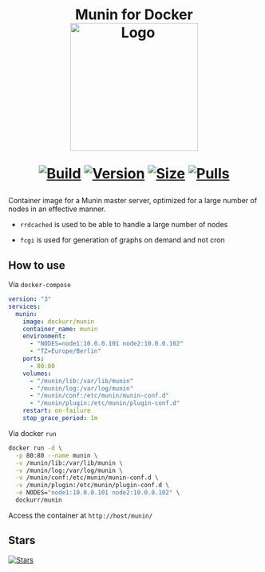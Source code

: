 <h1 align="center">Munin for Docker<br />
<div align="center">
<a href="https://github.com/dockur/munin"><img src="https://raw.githubusercontent.com/dockur/munin/master/.github/logo.jpg" title="Logo" style="max-width:100%;" width="256" /></a>
</div>
<div align="center">

[![Build]][build_url]
[![Version]][tag_url]
[![Size]][tag_url]
[![Pulls]][hub_url]

</div></h1>

Container image for a Munin master server, optimized for a large number of nodes in an effective manner.

* `rrdcached` is used to be able to handle a large number of nodes

* `fcgi` is used for generation of graphs on demand and not cron

## How to use

Via `docker-compose`

```yaml
version: "3"
services:
  munin:
    image: dockurr/munin
    container_name: munin
    environment:
      - "NODES=node1:10.0.0.101 node2:10.0.0.102"
      - "TZ=Europe/Berlin"
    ports:
      - 80:80
    volumes:
      - "/munin/lib:/var/lib/munin"
      - "/munin/log:/var/log/munin"
      - "/munin/conf:/etc/munin/munin-conf.d"
      - "/munin/plugin:/etc/munin/plugin-conf.d"
    restart: on-failure
    stop_grace_period: 1m
```

Via docker `run`

```bash
docker run -d \
  -p 80:80 --name munin \
  -v /munin/lib:/var/lib/munin \
  -v /munin/log:/var/log/munin \
  -v /munin/conf:/etc/munin/munin-conf.d \
  -v /munin/plugin:/etc/munin/plugin-conf.d \
  -e NODES="node1:10.0.0.101 node2:10.0.0.102" \
  dockurr/munin
```

Access the container at `http://host/munin/`

## Stars
[![Stars](https://starchart.cc/dockur/munin.svg?variant=adaptive)](https://starchart.cc/dockur/munin)

[build_url]: https://github.com/dockur/munin/
[hub_url]: https://hub.docker.com/r/dockurr/munin
[tag_url]: https://hub.docker.com/r/dockurr/munin/tags

[Build]: https://github.com/dockur/munin/actions/workflows/build.yml/badge.svg
[Size]: https://img.shields.io/docker/image-size/dockurr/munin/latest?color=066da5&label=size
[Pulls]: https://img.shields.io/docker/pulls/dockurr/munin.svg?style=flat&label=pulls&logo=docker
[Version]: https://img.shields.io/docker/v/dockurr/munin/latest?arch=amd64&sort=semver&color=066da5
